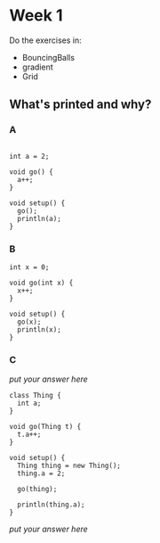 
# Week 1

Do the exercises in:
* BouncingBalls
* gradient
* Grid

## What's printed and why?

### A

```processing

int a = 2;

void go() {
  a++;
}

void setup() {
  go();
  println(a);
}

```

### B

```processing
int x = 0;

void go(int x) {
  x++;
}

void setup() {
  go(x);
  println(x);
}
```

### C

*put your answer here*

```processing
class Thing {
  int a;
}

void go(Thing t) {
  t.a++;
}

void setup() {
  Thing thing = new Thing();
  thing.a = 2;
  
  go(thing);

  println(thing.a);
}
```
*put your answer here*
